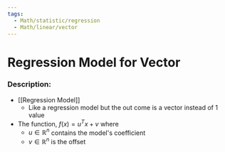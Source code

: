 ```yaml
---
tags:
  - Math/statistic/regression
  - Math/linear/vector
---
```

# Regression Model for Vector
### Description:
- [[Regression Model]]
	- Like a regression model but the out come is a vector instead of 1 value
- The function, $f(x)=u^Tx+v$ where 
	- $u\in \mathbb R ^n$ contains the model's coefficient
	- $v\in \mathbb R^n$ is the offset